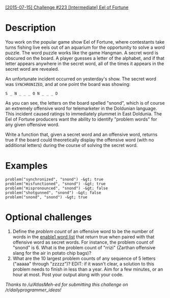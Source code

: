 [[2015-07-15] Challenge #223 [Intermediate] Eel of Fortune](http://www.reddit.com/r/dailyprogrammer/comments/3ddpms/20150715_challenge_223_intermediate_eel_of_fortune/)

# Description

You work on the popular game show Eel of Fortune, where contestants take turns fishing live eels out of an aquarium for the opportunity to solve a word puzzle. The word puzzle works like the game Hangman. A secret word is obscured on the board. A player guesses a letter of the alphabet, and if that letter appears anywhere in the secret word, all of the times it appears in the secret word are revealed.

An unfortunate incident occurred on yesterday's show. The secret word was `SYNCHRONIZED`, and at one point the board was showing:

    S _ N _ _ _ O N _ _ _ D

As you can see, the letters on the board spelled "snond", which is of course an extremely offensive word for telemarketer in the Doldunian language. This incident caused ratings to immediately plummet in East Doldunia. The Eel of Fortune producers want the ability to identify "problem words" for any given offensive word.

Write a function that, given a secret word and an offensive word, returns true if the board could theoretically display the offensive word (with no additional letters) during the course of solving the secret word.

# Examples

    problem("synchronized", "snond") -&gt; true
    problem("misfunctioned", "snond") -&gt; true
    problem("mispronounced", "snond") -&gt; false
    problem("shotgunned", "snond") -&gt; false
    problem("snond", "snond") -&gt; true

# Optional challenges

1. Define the _problem count_ of an offensive word to be the number of words in the [enable1 word list](https://code.google.com/p/dotnetperls-controls/downloads/detail?name=enable1.txt) that return true when paired with that offensive word as secret words. For instance, the problem count of "snond" is 6. What is the problem count of "rrizi" (Zarthan offensive slang for the air in potato chip bags)?
1. What are the 10 largest problem counts of any sequence of 5 letters ("aaaaa" through "zzzzz")? EDIT: if it wasn't clear, a solution to this problem needs to finish in less than a year. Aim for a few minutes, or an hour at most. Post your output along with your code.

*Thanks to /u/AtlasMeh-ed for submitting this challenge on /r/dailyprogrammer_ideas!*
